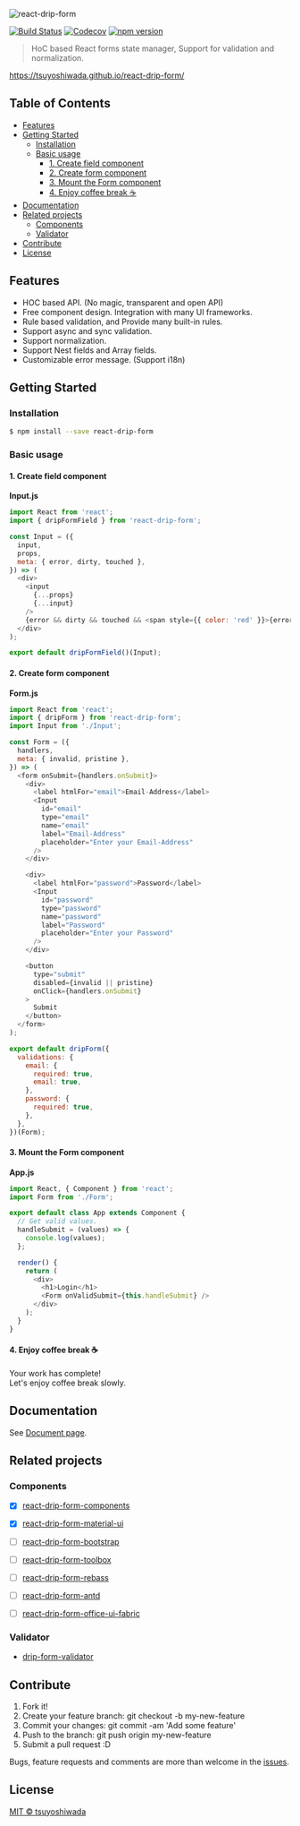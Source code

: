 ![react-drip-form](https://raw.githubusercontent.com/tsuyoshiwada/react-drip-form/artwork/repo-banner.png)

[![Build Status](http://img.shields.io/travis/tsuyoshiwada/react-drip-form.svg?style=flat-square)](https://travis-ci.org/tsuyoshiwada/react-drip-form)
[![Codecov](https://img.shields.io/codecov/c/github/tsuyoshiwada/react-drip-form.svg?style=flat-square)](https://codecov.io/gh/tsuyoshiwada/react-drip-form)
[![npm version](https://img.shields.io/npm/v/react-drip-form.svg?style=flat-square)](http://badge.fury.io/js/react-drip-form)

> HoC based React forms state manager, Support for validation and normalization.

https://tsuyoshiwada.github.io/react-drip-form/




## Table of Contents

* [Features](#features)
* [Getting Started](#getting-started)
  * [Installation](#installation)
  * [Basic usage](#basic-usage)
    * [1. Create field component](#1-create-field-component)
    * [2. Create form component](#2-create-form-component)
    * [3. Mount the Form component](#3-mount-the-form-component)
    * [4. Enjoy coffee break :coffee:](#4-enjoy-coffee-break-coffee)
* [Documentation](#documentation)
* [Related projects](#related-projects)
  * [Components](#components)
  * [Validator](#validator)
* [Contribute](#contribute)
* [License](#license)




## Features

* HOC based API. (No magic, transparent and open API)
* Free component design. Integration with many UI frameworks.
* Rule based validation, and Provide many built-in rules.
* Support async and sync validation.
* Support normalization.
* Support Nest fields and Array fields.
* Customizable error message. (Support i18n)




## Getting Started


### Installation

```bash
$ npm install --save react-drip-form
```


### Basic usage


#### 1. Create field component

**Input.js**

```javascript
import React from 'react';
import { dripFormField } from 'react-drip-form';

const Input = ({
  input,
  props,
  meta: { error, dirty, touched },
}) => (
  <div>
    <input
      {...props}
      {...input}
    />
    {error && dirty && touched && <span style={{ color: 'red' }}>{error}</span>}
  </div>
);

export default dripFormField()(Input);
```


#### 2. Create form component

**Form.js**

```javascript
import React from 'react';
import { dripForm } from 'react-drip-form';
import Input from './Input';

const Form = ({
  handlers,
  meta: { invalid, pristine },
}) => (
  <form onSubmit={handlers.onSubmit}>
    <div>
      <label htmlFor="email">Email-Address</label>
      <Input
        id="email"
        type="email"
        name="email"
        label="Email-Address"
        placeholder="Enter your Email-Address"
      />
    </div>

    <div>
      <label htmlFor="password">Password</label>
      <Input
        id="password"
        type="password"
        name="password"
        label="Password"
        placeholder="Enter your Password"
      />
    </div>

    <button
      type="submit"
      disabled={invalid || pristine}
      onClick={handlers.onSubmit}
    >
      Submit
    </button>
  </form>
);

export default dripForm({
  validations: {
    email: {
      required: true,
      email: true,
    },
    password: {
      required: true,
    },
  },
})(Form);
```


#### 3. Mount the Form component

**App.js**

```javascript
import React, { Component } from 'react';
import Form from './Form';

export default class App extends Component {
  // Get valid values.
  handleSubmit = (values) => {
    console.log(values);
  };

  render() {
    return (
      <div>
        <h1>Login</h1>
        <Form onValidSubmit={this.handleSubmit} />
      </div>
    );
  }
}
```


#### 4. Enjoy coffee break :coffee:

Your work has complete!  
Let's enjoy coffee break slowly.



## Documentation

See [Document page](https://tsuyoshiwada.github.io/react-drip-form/).



## Related projects


### Components

* [x] [react-drip-form-components](https://github.com/tsuyoshiwada/react-drip-form-components)
* [x] [react-drip-form-material-ui](https://github.com/tsuyoshiwada/react-drip-form-material-ui)
* [ ] [react-drip-form-bootstrap](https://github.com/react-bootstrap/react-bootstrap)
* [ ] [react-drip-form-toolbox](https://github.com/react-toolbox/react-toolbox)
* [ ] [react-drip-form-rebass](https://github.com/jxnblk/rebass)
* [ ] [react-drip-form-antd](https://github.com/ant-design/ant-design)
* [ ] [react-drip-form-office-ui-fabric](https://github.com/OfficeDev/office-ui-fabric-react)


### Validator

* [drip-form-validator](https://github.com/tsuyoshiwada/drip-form-validator)




## Contribute

1. Fork it!
1. Create your feature branch: git checkout -b my-new-feature
1. Commit your changes: git commit -am 'Add some feature'
1. Push to the branch: git push origin my-new-feature
1. Submit a pull request :D

Bugs, feature requests and comments are more than welcome in the [issues](https://github.com/tsuyoshiwada/react-drip-form/issues).




## License

[MIT © tsuyoshiwada](./LICENSE)

